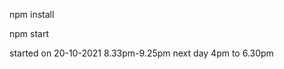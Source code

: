 <!-- to get started -->

npm install <!--to install all the dependencies-->

npm start

<!-- time taken to complete the task -->

started on 20-10-2021 8.33pm-9.25pm next day 4pm to 6.30pm
